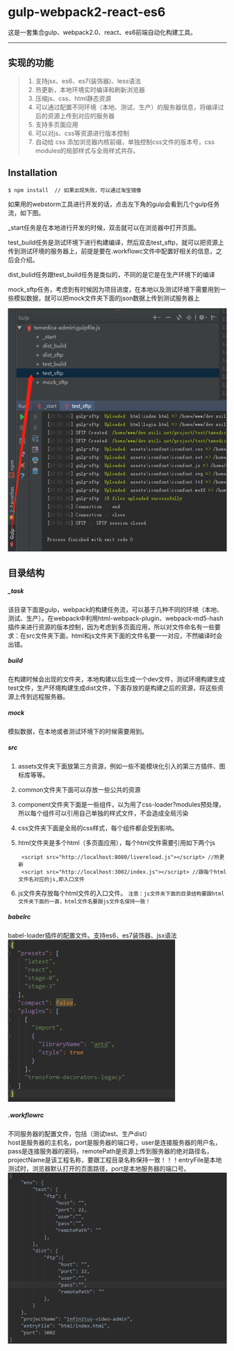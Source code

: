 # gulp-webpack2-react-es6

这是一套集合gulp、webpack2.0、react、es6前端自动化构建工具。
- - - 

## 实现的功能
> 1. 支持jsx、es6、es7(装饰器)、less语法
> 2. 热更新，本地环境实时编译和刷新浏览器
> 3. 压缩js、css、html静态资源
> 4. 可以通过配置不同环境（本地、测试、生产）的服务器信息，将编译过后的资源上传到对应的服务器
> 5. 支持多页面应用
> 6. 可以对js、css等资源进行版本控制
> 7. 自动给 css 添加浏览器内核前缀，单独控制css文件的版本号，css modules的局部样式与全局样式共存。

## Installation
`$ npm install  // 如果出现失败，可以通过淘宝镜像` 
 
如果用的webstorm工具进行开发的话，点击左下角的gulp会看到几个gulp任务流，如下图。  

_start任务是在本地进行开发的时候，双击就可以在浏览器中打开页面。 
 
test_build任务是测试环境下进行构建编译，然后双击test_sftp，就可以把资源上传到测试环境的服务器上，前提是要在.workflowc文件中配置好相关的信息，之后会介绍。  

dist_bulid任务跟test_build任务是类似的，不同的是它是在生产环境下的编译  

mock_sftp任务，考虑到有时候因为项目进度，在本地以及测试环境下需要用到一些模拟数据，就可以把mock文件夹下面的json数据上传到测试服务器上

![](./src/images/gulp.png '描述')

## 目录结构
##### _task  
	
该目录下面是gulp，webpack的构建任务流，可以基于几种不同的环境（本地、测试、生产）。在webpack中利用html-webpack-plugin、webpack-md5-hash插件来进行资源的版本控制，因为考虑到多页面应用，所以对文件命名有一些要求：在src文件夹下面，html和js文件夹下面的文件名要一一对应，不然编译时会出错。
##### build
在构建时候会出现的文件夹，本地构建以后生成一个dev文件，测试环境构建生成test文件，生产环境构建生成dist文件，下面存放的是构建之后的资源，将这些资源上传到远程服务器。
##### mock  

模拟数据，在本地或者测试环境下的时候需要用到。
##### src  
1. assets文件夹下面放第三方资源，例如一些不能模块化引入的第三方插件、图标库等等。  
2. common文件夹下面可以存放一些公共的资源
3. component文件夹下面是一些组件，以为用了css-loader?modules预处理，所以每个组件可以引用自己单独的样式文件，不会造成全局污染
4. css文件夹下面是全局的css样式，每个组件都会受到影响。
5. html文件夹是多个html（多页面应用），每个html文件需要引用如下两个js   

		<script src="http://localhost:8080/livereload.js"></script> //热更新  
		<script src="http://localhost:3002/index.js"></script> //跟每个html文件名对应的js,即入口文件
6. js文件夹存放每个html文件的入口文件。 `注意：js文件夹下面的目录结构要跟html文件夹下面的一直，html文件名要跟js文件名保持一致！`
##### babelrc
babel-loader插件的配置文件。支持es6、es7装饰器、jsx语法  
![](./src/images/babel.jpg)
##### .workflowrc
不同服务器的配置文件，包括（测试test、生产dist）  
host是服务器的主机名，port是服务器的端口号，user是连接服务器的用户名，pass是连接服务器的密码，remotePath是资源上传到服务器的绝对路径名，projectName是该工程名称，要跟工程目录名称保持一致！！！entryFile是本地测试时，浏览器默认打开的页面路径，port是本地服务器的端口号。
![](./src/images/workflowrc.jpg)







